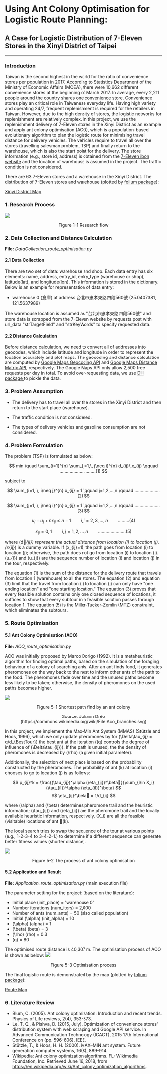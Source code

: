 # Using Ant Colony Optimisation for Logistic Route Planning: #
## A Case for Logistic Distribution of 7-Eleven Stores in the Xinyi District of Taipei ##
----------
### Introduction ###
Taiwan is the second highest in the world for the ratio of convenience stores per population in 2017. According to Statistics Department of the Ministry of Economic Affairs (MOEA), there were 10,662 different convenience stores at the beginning of March 2017. In average, every 2,211 people around the country shares one convenience store. Convenience stores play an critical role in Taiwanese everyday life.
Having high variety and operating 24/7, frequent replenishment is required for the retailers in Taiwan. However, due to the high density of stores, the logistic networks for replenishment are relatively complex. In this project, we use the replenishment delivery of 7-Eleven stores in the Xinyi District as an example and apply ant colony optimisation (ACO), which is a population-based evolutionary algorithm to plan the logistic route for minimising travel distance for delivery vehicles. The vehicles require to travel all over the stores (travelling salesman problem, TSP) and finally return to the warehouse, which is also the start point for the delivery. The store information (e.g., store id, address) is obtained from the [7-Eleven ibon website](https://www.ibon.com.tw) and the location of warehouse is assumed in the project. The traffic condition is not considered.

There are 63 7-Eleven stores and a warehouse in the Xinyi District. The distribution of 7-Eleven stores and warehouse (plotted by [folium package](http://folium.readthedocs.io/en/latest/)):

[Xinyi District Map](https://cdn.rawgit.com/linminbin/DEDA_Class_SS2018/c3d4e0c8/Min-Bin%20Lin/Route%20Optimisation/xinyi_map/index.html)

### 1. Research Process ###

![](pic/research.png)

<p style="text-align: center;">
Figure 1-1 Research flow
</p>

### 2. Data Collection and Distance Calculation ###

**File:**
*DataCollection_route_optimisation.py*

#### 2.1 Data Collection ####
There are two set of data: warehouse and shop. Each data entry has six elements: name, address, entry_id, entry_type (warehouse or shop), latitude(lat), and longitude(lon). This information is stored in the dictionary. Below is an example for representation of data entry:

- warehouse 0 (倉庫) at address 台北市忠孝東路四段560號 (25.0407381, 121.5637989)

The warehouse location is assumed as "台北市忠孝東路四段560號" and store data is scrapped from the 7-Eleven website by requests.post with url_data "strTargetField" and "strKeyWords" to specify requested data.

#### 2.2 Distance Calculation ####
Before distance calculation, we need to convert all of addresses into geocodes, which include latitude and longitude in order to  represent the location accurately and plot maps. The geocoding and distance calculation are computed by [Google Maps Geocoding API](https://developers.google.com/maps/documentation/geocoding/start?hl=zh-tw) and [Google Maps Distance Matrix API](https://developers.google.com/maps/documentation/distance-matrix/intro?hl=zh-tw), respectively. The Google Maps API only allow  2,500 free requests per day in total. To avoid over-requesting data, we use [Dill package ](https://pypi.org/project/dill/) to pickle the data.

### 3. Problem Assumption ###
- The delivery has to travel all over the stores in the Xinyi District and then return to the start place (warehouse).

- The traffic condition is not considered.</span>

- The types of delivery vehicles and gasoline consumption are not considered.

### 4. Problem Formulation ###
The problem (TSP) is formulated as below:


$$
min \quad \sum_{i=1}^{n} \sum_{j=1,\, j\neq i}^{n} d_{ij}\,x_{ij} \qquad .............................(1)
$$

subject to

$$
\sum_{i=1, \, i\neq j}^{n} x_{ij} = 1 \qquad j=1,2,...,n
\qquad ....................(2)
$$

$$
\sum_{j=1, \, j\neq i}^{n} x_{ij} = 1 \qquad i=1,2,...,n
\qquad ....................(3)
$$

$$
u_i - u_j + nx_{ij} \le n-1 \qquad i,j = 2,3,...,n
\qquad .........(4)
$$

$$
x_{ij}={0,1} \qquad i,j = 1,2,...,n
\qquad ......................(5)
$$

where \(d_{ij}\)  represent the actual distance from  location \(i\) to location \(j\). \(x_{ij}\) is a dummy variable. If \(x_{ij}=1\), the path goes from  location \(i\) to location \(j\); otherwise, the path does not go from location \(i\) to location \(j\). \(u_{i}\) and \(u_{j}\) are the sequence number of  location \(i\) and location \(j\) in the tour, respectively.

The equation (1) is the sum of the distance for the delivery route that travels from location 1 (warehouse) to all the stores. The equation (2) and equation (3) limit that the travel from location \(i\) to location \(j\) can only have "one ending location" and "one starting location." The equation (3) proves that every feasible solution contains only one closed sequence of locations,  it suffices to show that every subtour in a feasible solution passes through location 1. The equation (5) is the Miller-Tucker-Zemlin (MTZ) constraint, which eliminates the subtours.

### 5. Route Optimisation ###
#### 5.1 Ant Colony Optimisation (ACO) ####

**File:**
*ACO_route_optimisation.py*

ACO was initially proposed by  Marco Dorigo (1992). It is a metaheuristic algorithm for finding optimal paths, based on the simulation of the foraging behaviour of a colony of searching ants. After an ant finds food, it generates pheromones on the way back to the nest to inform other ants of the path to the food. The pheromones fade over time and the unused paths become less likely to be taken; otherwise, the density of pheromones on the used paths becomes higher.

![](pic/ant.png)
<p style="text-align: center;">
Figure 5-1 Shortest path find by an ant colony
</p>
<p style="text-align: center;">
Source: Johann Dréo (https://commons.wikimedia.org/wiki/File:Aco_branches.svg)
</p>


In this project, we implement the Max-Min Ant System (MMAS) (Stützle and Hoos, 1996), which we only update pheromones by
for \(\Delta\tau_{ij} = q/d_{BestTour}\) the best ant at the iteration (\(q\) controls the degree of influence of \(\Delta\tau_{ij}\)). If the path is unused, the the density of pheromones is decreased by \(\rho\) (a given initial parameter).  

Additionally, the selection of next place is based on the probability constructed by the pheromones. The probability of ant  \(k\) at location \(i\) chooses to go to location \(j\) is as follows:

$$
p_{ij}^k =  \frac{(\tau_{ij})^\alpha (\eta_{ij})^\beta}{\sum_{l\in X_i}(\tau_{il})^\alpha (\eta_{il})^\beta}
$$
$$
\eta_{ij}^\beta = 1/d_{ij}
$$

where \(\alpha\) and \(\beta\) determines
pheromone trail and the heuristic information; \(\tau_{ij}\) and \(\eta_{ij}\) are the pheromone trail and the locally available heuristic information, respectively. \(X_i\) are all  the feasible (visitable) locations of ant 􏰯\(k\).

The local search tries to swap the sequence of the tour at various points (e.g., 1-2-3-4 to 3-4-2-1.) to determine if a different sequence can generate better fitness values (shorter distance).

![](pic/ACO.png)
<p style="text-align: center;">
Figure 5-2 The process of ant colony optimisation
</p>

#### 5.2 Application and Result ####
**File:**
*Application_route_optimisation.py* (main execution file)

The parameter setting for the project: (based on the literature):


- Initial place (init_place) = 'warehouse 0'
- Number iterations (num_iters) = 2,000
- Number of ants (num_ants) = 50 (also called population)
- Initial  \(\alpha\)  (init_alpha) = 10
- \(\alpha\) (alpha) = 1
- \(\beta\) (beta) = 3
- \(\rho\) (rho) = 0.3
- \(q\) = 80

The optimised route distance is 40,307 m. The optimisation process of ACO is shown as below:
![](pic/optimisation.png)
<p style="text-align: center;">
Figure 5-3 Optimisation process
</p>

The final logistic route is demonstrated by the map (plotted by [folium package](http://folium.readthedocs.io/en/latest/)):

[Route Map](https://cdn.rawgit.com/linminbin/DEDA_Class_SS2018/e0f20521/Min-Bin%20Lin/Route%20Optimisation/route_map/index.html)




### 6. Literature Review ###

- Blum, C. (2005). Ant colony optimization: Introduction and recent trends. Physics of Life reviews, 2(4), 353-373.
- Le, T. Q., & Pishva, D. (2015, July). Optimization of convenience stores' distribution system with web scraping and Google API service. In Advanced Communication Technology (ICACT), 2015 17th International Conference on (pp. 596-606). IEEE.
- Stützle, T., & Hoos, H. H. (2000). MAX–MIN ant system. Future generation computer systems, 16(8), 889-914.
- Wikipedia: Ant colony optimization algorithms. FL: Wikimedia Foundation, Inc. Retrieved June 16, 2018, from https://en.wikipedia.org/wiki/Ant_colony_optimization_algorithms.
